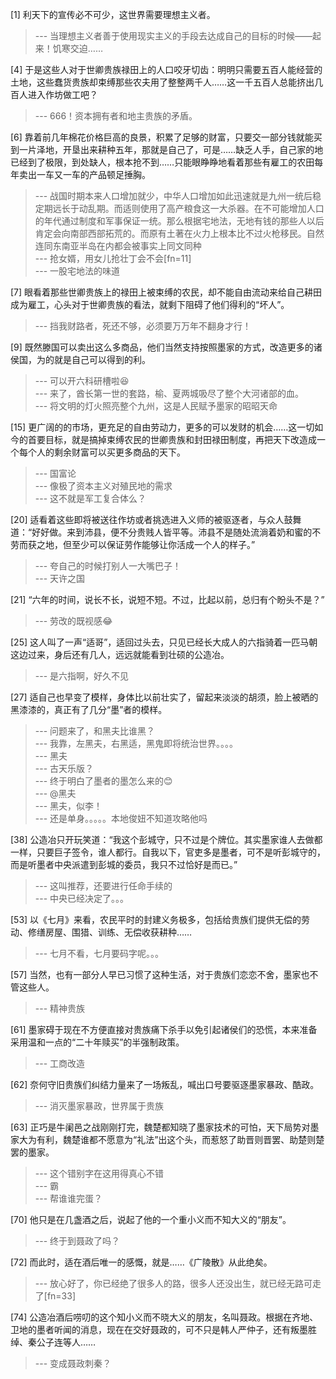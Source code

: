 
[1] 利天下的宣传必不可少，这世界需要理想主义者。
>--- 当理想主义者善于使用现实主义的手段去达成自己的目标的时候——起来！饥寒交迫……<br>

[4] 于是这些人对于世卿贵族禄田上的人口咬牙切齿：明明只需要五百人能经营的土地，这些蠢货贵族却束缚那些农夫用了整整两千人……这一千五百人总能挤出几百人进入作坊做工吧？
>--- 666！资本拥有者和地主贵族的矛盾。<br>

[6] 靠着前几年棉花价格巨高的良景，积累了足够的财富，只要交一部分钱就能买到一片泽地，开垦出来耕种五年，那就是自己了，可是……缺乏人手，自己家的地已经到了极限，到处缺人，根本抢不到……只能眼睁睁地看着那些有雇工的农田每年卖出一车又一车的产品顿足捶胸。
>--- 战国时期本来人口增加就少，中华人口增加如此迅速就是九州一统后稳定期远长于动乱期。而适则使用了高产粮食这一大杀器。在不可能增加人口的年代通过制度和军事保证一统。那么根据宅地法，无地有钱的那些人以后肯定会向南部西部拓荒的。而原有土著在火力上根本比不过火枪移民。自然连同东南亚半岛在内都会被事实上同文同种<br>
>--- 抢女婿，用女儿抢壮丁会不会[fn=11]<br>
>--- 一股宅地法的味道<br>

[7] 眼看着那些世卿贵族上的禄田上被束缚的农民，却不能自由流动来给自己耕田成为雇工，心头对于世卿贵族的看法，就剩下阻碍了他们得利的“坏人”。
>--- 挡我财路者，死还不够，必须要万万年不翻身才行！<br>

[9] 既然滕国可以卖出这么多商品，他们当然支持按照墨家的方式，改造更多的诸侯国，为的就是自己可以得到的利。
>--- 可以开六科研槽啦😆<br>
>--- 来了，酋长第一世的套路，榆、夏两城吸尽了整个大河诸部的血。<br>
>--- 将文明的灯火照亮整个九州，这是人民赋予墨家的昭昭天命<br>

[15] 更广阔的的市场，更充足的自由劳动力，更多的可以发财的机会……这一切如今的首要目标，就是搞掉束缚农民的世卿贵族和封田禄田制度，再把天下改造成一个每个人的剩余财富可以买更多商品的天下。
>--- 国富论<br>
>--- 像极了资本主义对殖民地的需求<br>
>--- 这不就是军工复合体么？<br>

[20] 适看着这些即将被送往作坊或者挑选进入义师的被驱逐者，与众人鼓舞道：“好好做。来到沛县，便不分贵贱人皆平等。沛县不是随处流淌着奶和蜜的不劳而获之地，但至少可以保证劳作能够让你活成一个人的样子。”
>--- 夸自己的时候打别人一大嘴巴子！<br>
>--- 天许之国<br>

[21] “六年的时间，说长不长，说短不短。不过，比起以前，总归有个盼头不是？”
>--- 劳改的既视感😂<br>

[25] 这人叫了一声“适哥”，适回过头去，只见已经长大成人的六指骑着一匹马朝这边过来，身后还有几人，远远就能看到壮硕的公造冶。
>--- 是六指啊，好久不见<br>

[27] 适自己也早变了模样，身体比以前壮实了，留起来淡淡的胡须，脸上被晒的黑漆漆的，真正有了几分“墨”者的模样。
>--- 问题来了，和黑夫比谁黑？<br>
>--- 我靠，左黑夫，右黑适，黑鬼即将统治世界。。。。<br>
>--- 黑夫<br>
>--- 古天乐版？<br>
>--- 终于明白了墨者的墨怎么来的😊<br>
>--- @黑夫<br>
>--- 黑夫，似李！<br>
>--- 还是单身。。。。。本地俊妞不知道攻略他吗<br>

[38] 公造冶只开玩笑道：“我这个彭城守，只不过是个牌位。其实墨家谁人去做都一样，只要巨子签令，谁人都行。自我以下，官吏多是墨者，可不是听彭城守的，而是听墨者中央派遣到彭城的委员，我只不过恰好是而已。”
>--- 这叫推荐，还要进行任命手续的<br>
>--- 中央已经决定了。。。<br>

[53] 以《七月》来看，农民平时的封建义务极多，包括给贵族们提供无偿的劳动、修缮房屋、围猎、训练、无偿收获耕种……
>--- 七月不看，七月要码字呢。。。<br>

[57] 当然，也有一部分人早已习惯了这种生活，对于贵族们恋恋不舍，墨家也不管这些人。
>--- 精神贵族<br>

[61] 墨家碍于现在不方便直接对贵族痛下杀手以免引起诸侯们的恐慌，本来准备采用温和一点的“二十年赎买”的半强制政策。
>--- 工商改造<br>

[62] 奈何守旧贵族们纠结力量来了一场叛乱，喊出口号要驱逐墨家暴政、酷政。
>--- 消灭墨家暴政，世界属于贵族<br>

[63] 正巧是牛阑邑之战刚刚打完，魏楚都知晓了墨家技术的可怕，天下局势对墨家大为有利，魏楚谁都不愿意为“礼法”出这个头，而惹怒了助晋则晋罢、助楚则楚罢的墨家。
>--- 这个错别字在这用得真心不错<br>
>--- 霸<br>
>--- 帮谁谁完蛋？<br>

[70] 他只是在几盏酒之后，说起了他的一个重小义而不知大义的“朋友”。
>--- 终于到聂政了吗？<br>

[72] 而此时，适在酒后唯一的感慨，就是……《广陵散》从此绝矣。
>--- 放心好了，你已经绝了很多人的路，很多人还没出生，就已经无路可走了[fn=33]<br>

[74] 公造冶酒后唠叨的这个知小义而不晓大义的朋友，名叫聂政。根据在齐地、卫地的墨者听闻的消息，现在在交好聂政的，可不只是韩人严仲子，还有叛墨胜绰、秦公子连等人……
>--- 变成聂政刺秦？<br>
